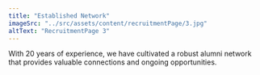 ```yaml
---
title: "Established Network"
imageSrc: "../src/assets/content/recruitmentPage/3.jpg"
altText: "RecruitmentPage 3"
---
```

With 20 years of experience, we have cultivated a robust alumni network that provides valuable connections and ongoing opportunities.
